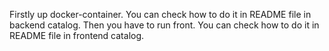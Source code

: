 Firstly up docker-container. You can check how to do it in README file in backend catalog.
Then you have to run front. You can check how to do it in README file in frontend catalog.
